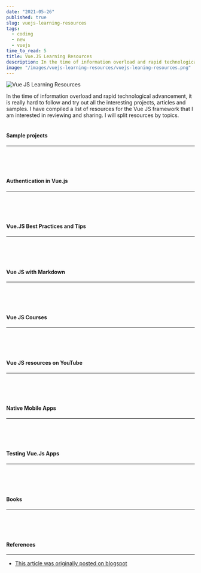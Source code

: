 ```yaml
---
date: "2021-05-26"
published: true
slug: vuejs-learning-resources
tags:
  - coding
  - new
  - vuejs
time_to_read: 5
title: Vue.JS Learning Resources
description: In the time of information overload and rapid technological advancement, it is really hard to follow and try out all the interesting projects, articles and samples.
image: "/images/vuejs-learning-resources/vuejs-leaning-resources.png"
---
```


<img src="/images/vuejs-learning-resources/vuejs-leaning-resources.png" alt="Vue JS Learning Resources"
	title="Vue JS Learning Resources" class="w-100" />

In the time of information overload and rapid technological advancement, it is really hard to follow and try out all the interesting projects, articles and samples. I have compiled a list of resources for the Vue JS framework that I am interested in reviewing and sharing. I will split resources by topics.
<br>
<br>

#### Sample projects

---

<PostResource
  image="/images/vuejs-learning-resources/p1.png"
  url="https://morioh.com/p/487e3f41ffa3/build-a-live-commenting-system-with-laravel-and-vue-js"
  title="Build a live commenting system with Laravel and Vue.js"
  description="This tutorial will help you build a realtime commenting system with Laravel, Vue.js and Pusher. We’ll create a basic landing page, a comments feed, and a submission form where users can submit comments that will be added to the page and viewable instantly. This tutorial is the Laravel version of this one, and when setting up Vuex and Vue.js you can refer to the same sections in that tutorial."
/>
<PostResource
  image="/images/vuejs-learning-resources/p2.png"
  url="https://morioh.com/p/332c4fee76d6/build-a-location-based-chatroom-with-firebase-and-vue-js"
  title="Build a Location-based Chatroom with Firebase and Vue.js"
  description="Recently, me and my friend built a location-based chatroom called — Near. People can talk with each other nearby in a web app. We would like to share what we did and how to make it. Please feel free to give us feedback by replying this article."
/>
<PostResource
  image="/images/vuejs-learning-resources/p3.jpg"
  url="https://school.geekwall.in/p/HyIdIkcgr/vue-pomodoro-time"
  title="Building a Pomodoro Timer with Vue.js"
  description="Building a Pomodoro Timer with Vue.js. How I learned a lot trying to make a timer for a challenge and then determined to make a full featured one."
/>
<PostResource
  image="/images/vuejs-learning-resources/p4.jpg"
  url="https://scotch.io/tutorials/build-a-secure-to-do-app-with-vuejs-aspnet-core-and-okta"
  title="Build a Secure To-Do App with Vue, ASP.NET Core, and Okta"
  description="I love lists. I keep everything I need to do (too many things, usually) in a big to-do list, and the list helps keep me sane throughout the day. It’s like having a second brain!"
/>
<PostResource
  image="/images/vuejs-learning-resources/p5.png"
  url="https://www.codewall.co.uk/how-to-create-a-real-time-to-do-list-app-with-vue-vuex-firebase-tutorial/?utm_source=CWTwitter&utm_medium=social"
  title="How To Create a Real Time To Do List App with Vue, Vuex & Firebase Tutorial"
  description="Hello! In this tutorial, we’ll be using Firebase and Vue to create a very simple project that will update your Firestore and your VueJS project in real time. We’re going to be creating a simple to do list before we get started – you need to have NodeJS & NPM installed."
/>
<PostResource
  image="/images/vuejs-learning-resources/p6.png"
  url="https://morioh.com/p/850b9e640bd5/how-to-drag-and-drop-file-uploads-with-vue-js-and-axios"
  title="How to Drag and Drop File Uploads with Vue.js and Axios"
  description="In this tutorial we are going to combine all of these tricks to make the ultimate file uploader with VueJS and Axios. We will allow users to select any amount of files, remove the ones they don’t, show a preview, and show a status bar for uploading the files."
/>
<br>
<br>
<br>

#### Authentication in Vue.js

---

<PostResource
  image="/images/vuejs-learning-resources/p7.png"
  url="https://morioh.com/p/4bb19aa8ea3e/how-to-structure-a-vue-project-authentication"
  title="How to structure a Vue project  Authentication"
  description="We will build a simple project that handles authentication and prepare basic scaffolding to use when building the rest of the app."
/>
<PostResource
  image="/images/vuejs-learning-resources/p8.png"
  url="https://fullstackmark.com/post/16/user-authentication-with-vuejs-aspnet-core-2-and-facebook-login"
  title="User Authentication with Vue.js, ASP.NET Core 2 and Facebook Login"
  description="How to setup JWT authentication with ASP.NET Core 2, Vue.Js, and Facebook OAuth."
/>
<PostResource
  image="/images/vuejs-learning-resources/p9.jpg"
  url="https://school.geekwall.in/p/ByFQL2EDE/google-oauth2-with-vuejs-and-vert-x"
  title="Google OAuth2 with VueJS and Vert.x"
  description="Create a simple VueJS frontend app running on a Vert.x backend, providing login with Google OAuth2 from scratch"
/>
<PostResource
  image="/images/vue_js_auth.png"
  url="https://vuejsdevelopers.com/2018/01/08/vue-js-roles-permissions-casl/?utm_source=twitter-vjd&utm_medium=post&utm_campaign=vrp"
  title="Managing User Permissions in a VueJS App"
  description="In authenticated frontend apps, we often want to change what's visible to the user depending on their assigned role. For example, a guest user might be able to see a post, but only a registered user or an admin sees a button to edit that post."
/>
<PostResource
  image="/images/vuejs-learning-resources/p9.png"
  url="https://morioh.com/p/4c0743fb1ca1"
  title="User Registration and Login with Vue.js and Vuex"
  description="In this tutorial we'll go through an example of how to build a simple user registration and login system using Vue.js and Vuex + Webpack 4.16"
/>
<br>
<br>
<br>

#### Vue.JS Best Practices and Tips

---

<PostResource
  image="/images/vuejs-learning-resources/p22.png"
  url="https://www.freecodecamp.org/news/common-mistakes-to-avoid-while-working-with-vue-js-10e0b130925b/"
  title="Common mistakes to avoid while working with Vue.js"
  description="In this article, I’d like to share a few common issues that you may have to deal with when working with Vue.js."
/>
<PostResource
  image="/images/vuejs-learning-resources/p23.png"
  url="https://www.dotnetcurry.com/vuejs/1454/using-vuex-manage-vuejs-state"
  title="Managing Vue state in Vue.js applications with Vuex"
  description="As you write applications with Vue and take advantage of its support for components, you will need to decide how to manage the state of your application..."
/>
<PostResource
  image="/images/vuejs-learning-resources/p26.png"
  url="https://morioh.com/p/e553f1df2aaf/accessing-the-virtual-dom-using-render-functions-in-vue-js"
  title="Accessing the virtual DOM using render functions in Vue JS"
  description="In this post, we will look at how to use render functions to unleash the power of JavaScript by using templates in Vue."
/>
<PostResource
  image="/images/vuejs-learning-resources/p25.png"
  url="https://medium.com/@deepaksisodiya/working-with-dynamic-components-in-vue-js-e956a66ee49a"
  title="Working with Dynamic Components in Vue.js"
  description="To understand what is a dynamic component, let's consider an example. Suppose we are developing a commenting platform where user can come and post a comment on the article. Posting of comment for the logged-in and logged-out user is different..."
/>
<PostResource
  image="/images/vuejs-learning-resources/p26.png"
  url="https://itnext.io/https-medium-com-manuustenko-how-to-avoid-solid-principles-violations-in-vue-js-application-1121a0df6197"
  title="How to avoid SOLID principles violations in Vue. JS application"
  description="In this article I’d like to discuss how can we avoid SOLID principles violation in our Vue.JS project."
/>
<PostResource
  image="/images/vuejs-learning-resources/p27.png"
  url="https://code-maze.com/vue-js-series/"
  title="Vue.js Series"
  description="Welcome to the Vue.js Series. In this blog series, we are going to go through a detailed example of how to use Vue.js to create a fully functional client application that consumes the .NET Core 2.0 Web API server."
/>
<PostResource
  image="/images/vuejs-learning-resources/p28.png"
  url="https://code-maze.com/vuejs-create-and-update/"
  title="Vue.js Series – Two-way Binding and V-model Directive"
  description="We are still missing the create and update components and in this article, we are going to implement these missing parts. With this post, we are going to finalize our application development process."
/>
<PostResource
  image="/images/vuejs-learning-resources/p29.png"
  url="https://javascript.plainenglish.io/i-created-the-exact-same-app-in-react-and-vue-here-are-the-differences-e9a1ae8077fd"
  title="I created the exact same app in React and Vue. Here are the differences."
  description="Having used Vue at work, I had a fairly solid understanding of it. I was, however, curious to know what the grass was like on the other side of the fence — the grass in this scenario being React."
/>
<PostResource
  image="/images/vuejs-learning-resources/p30.png"
  url="https://morioh.com/p/b5c685d83cd6/how-i-built-a-web-app-with-vue-vuetify-and-axios"
  title="How I built a web app with Vue, Vuetify and Axios"
  description="In this article, we will be building a Vue.js Application supported by Vuetify and Axios. The aim of this article is to implement a movie application which will be calling on an API"
/>
<PostResource
  image="/images/vuejs-learning-resources/p31.png"
  url="https://morioh.com/p/3cf653b04219/five-tools-to-speed-the-development-of-your-vue-js-applications"
  title="Five tools to speed the development of your Vue.js applications."
  description="Not long ago Vue.js passed React in GitHub stars. Although a somewhat shallow metric to measure, no doubt that this is only an indicator of the great success and popularity Vue.js is gathering in the community in 2018.As we use more great frameworks like Vue to build new applications."
/>
<PostResource
  image="/images/vuejs-learning-resources/p21.jpg"
  url="https://school.geekwall.in/p/HkAo15Lzr/optimize-the-performance-of-a-vue-app"
  title="Optimize the Performance of a Vue App"
  description="Single-page applications sometimes cop a little flack for their slow initial load. This is because traditionally, the server will send a large bundle of JavaScript to the client, which must be downloaded and parsed before anything is displayed on the screen. As you can imagine, as your app grows in size, this can become more and more problematic."
/>
<PostResource
  image="/images/vuejs-learning-resources/p32.png"
  url="https://school.geekwall.in/p/ByjPN_ugr/list-rendering-vue"
  title="An introduction to dynamic list rendering in Vue.js"
  description="An introduction to dynamic list rendering in Vue.js. List rendering is one of the most commonly used practices in front-end web development. Dynamic list rendering is often used to present a series of similarly grouped information in a concise and friendly format to the user"
/>
<PostResource
  image="/images/vuejs-learning-resources/p33.png"
  url="https://morioh.com/p/ffd37ea8a90a/using-renderless-components-in-vue-js"
  title="Using Renderless Components in Vue.js"
  description="Most Vue apps need asynchronous HTTP requests and there are many ways to realize them: in the mounted() lifecycle hook, in a method triggered by a button, within the store (when using vuex) or in the asyncData() and fetch() methods (with Nuxt)."
/>
<PostResource
  image="/images/vuejs-learning-resources/p34.png"
  url="https://vueschool.io/articles/vuejs-tutorials/lazy-loading-individual-vue-components-and-prefetching/"
  title="Lazy Loading Individual Vue Components and Prefetching"
  description="The purpose of lazy loading is to postpone downloading parts of your application that are not needed by the user on the initial page load which ends up in much better loading time."
/>
<PostResource
  image="/images/vuejs-learning-resources/p35.png"
  url="https://morioh.com/p/bc2998bd7f6b/how-to-implement-client-side-pagination-in-vue-js"
  title="How to implement client-side pagination in Vue.js"
  description="In this post, you'll see a simple example of how to implement client-side pagination in Vue.js"
/>
<PostResource
  image="/images/vuejs-learning-resources/p36.png"
  url="https://morioh.com/p/3021edac7ef1/dockerizing-a-vue-application"
  title="Dockerizing a Vue Application"
  description="This tutorial looks at how to Dockerize a Vue app, built with the Vue CLI, using Docker along with Docker Compose and Docker Machine for both development and production. We’ll specifically focus on"
/>
<PostResource
  image="/images/vuejs-learning-resources/p22.jpg"
  url="https://medium.com/notonlycss/the-difference-between-computed-and-methods-in-vue-js-9cb05c59ed98"
  title="The difference between COMPUTED and METHODS in Vue.js"
  description="Now it’s some months that I’m using Vue.js and something that made me confused for the first few weeks was the difference between computed and methods."
/>
<PostResource
  image="/images/vuejs-learning-resources/p23.jpg"
  url="https://digitaldefynd.com/best-vue-js-tutorial-course-certification-training/"
  title="10 Best Vue JS Tutorial & Course [2021 MAY] [UPDATED]"
  description="After extensive research, our team of web development experts has compiled this list of Best Vue JS Tutorial, Course, Training, Class and certification available online for 2021. It includes both paid and free resources to help you learn Vue JS and these tutorials and courses are suitable for beginners, intermediate learners as well as experts."
/>
<PostResource
  image="/images/vuejs-learning-resources/p37.png"
  url="https://dev.to/ratracegrad/how-to-add-internationalization-to-a-vue-app-8ng"
  title="How to Add Internationalization to a Vue App"
  description="¡Hola. Bonjour. Ciao. 你好. Here is how you add internationalization to Vue."
/>
<PostResource
  image="/images/vuejs-learning-resources/p24.jpg"
  url="https://school.geekwall.in/p/Hy3ZU3VPV/creating-custom-directives-in-vue-js"
  title="Creating Custom Directives in Vue.js"
  description="Creating Custom Directives in Vue.js. Directives are special attributes with the `v-` prefix. A directive’s job is to reactively apply side effects to the DOM when the value of its expression changes."
/>
<PostResource
  image="/images/vuejs-learning-resources/p38.png"
  url="https://morioh.com/p/dc6e62b85093/getting-started-with-vuetify-2-0"
  title="Getting Started with Vuetify 2.0"
  description="With the release of Vuetify 2.0, now is the perfect time to start learning how to use this popular component framework."
/>
<PostResource
  image="/images/vuejs-learning-resources/p39.png"
  url="https://vuetifyjs.com/en/"
  title="Material Design Framework"
  description="Vuetify is a progressive framework that attempts to push web development to the next level."
/>
<PostResource
  image="/images/vuejs-learning-resources/p40.png"
  url="https://morioh.com/p/b704f8438c84/building-frontend-using-vuetify"
  title="Building Frontend Using Vuetify"
  description="In this article, you will learn how you can quickly build an attractive and interactive frontend very quickly using Vuetify."
/>
<PostResource
  image="/images/vuejs-learning-resources/p41.webp"
  url="https://vuejsdevelopers.com/2018/08/27/vue-js-form-handling-vuelidate/"
  title="Simple Vue.js Form Validation with Vuelidate"
  description="Thanks to Vue's reactivity model, it's really easy to roll your own form validations. This can be done with a simple method call on the form submit, or a computed property evaluating input data on each change."
/>
<PostResource
  image="/images/vuejs-learning-resources/p42.jpg"
  url="https://school.geekwall.in/p/HJzcKA_TV/deploy-vuejs-to-netlify"
  title="Deploying a Vue.js app to Netlify"
  description="Setting up a Continuous Integration pipeline from _A to Z_ that: runs tests, builds the app and deploys it to Netlify. Let’s do it!"
/>
<PostResource
  image="/images/vuejs-learning-resources/p41.png"
  url="https://morioh.com/p/87561a142844"
  title="What is Template in Vue.js"
  description="...We have learnt in the earlier chapters, how to get an output in the form of text content on the screen. In this chapter, we will learn how to get an output in the form of HTML template on the screen..."
/>
<PostResource
  image="/images/vuejs-learning-resources/p42.png"
  url="https://morioh.com/p/6ac5fba3b666"
  title="How to use Web-Components in Vue"
  description="Learn how to seamlessly integrate and use Web Components in VueJS, including custom properties and events"
/>
<PostResource
  image="/images/vuejs-learning-resources/p43.png"
  url="https://itnext.io/a-few-handy-vue-js-tricks-832703cff426"
  title="A few handy Vue.js tricks"
  description="1, 2, 3, 4, 5, 6 Handy Tips"
/>
<PostResource
  image="/images/vuejs-learning-resources/p44.png"
  url="https://morioh.com/p/d772ab4a799f"
  title="How to Create an Interactive YouTube Video Selection in Vue.js"
  description="In this post I want to share my observations during my implementation of an **interactive** YouTube Video selection in Vue. Maybe this can save you some time, if you plan to do the same."
/>
</div>
<br>
<br>
<br>

#### Vue JS with Markdown

---

<PostResource
  image="/images/vuejs-learning-resources/p0.jpg"
  url="https://lobotuerto.com/blog/vuejs-components-inside-markdown"
  title="Vue.js components inside Markdown — lobo_tuerto's notes"
  description="This is a quick post to show the different ways we can use to make Vue.js components available inside Markdown content. And at the same time, see how we can import .md files inside Vue.js components."
/>
<br>
<br>
<br>

#### Vue JS Courses

---

<PostResource
  image="/images/vuejs-learning-resources/p10.png"
  url="https://school.geekwall.in/p/ryGQ93abH/learn-vue-js-from-scratch-full-course-for-beginners"
  title="Learn Vue.js from Scratch - Full Course for Beginners"
  description="Learn and master one of the most popular frontend frameworks by building awesome projects"
/>
<PostResource
  image="/images/vuejs-learning-resources/p11.png"
  url="https://academind.com/tutorials/vuejs-learning-the-basics/"
  title="Vue JS - Learning the Basics"
  description="Vue.js is extremely popular. Learn the 7 core concepts, experience it on your own and start your Vue.js journey right now!"
/>
<br>
<br>
<br>

#### Vue JS resources on YouTube 

---

<PostResource
  image="/images/vuejs-learning-resources/p10.png"
  url="https://www.youtube.com/watch?v=IBDVWntKQZ4&ab_channel=LizChow"
  title="VueJS Build A Todo App - Code On-The-Fly"
  description="Want to create TODO App with Vue JS? Here is how!"
/>
<PostResource
  image="/images/vuejs-learning-resources/p12.png"
  url="https://www.youtube.com/watch?v=5lVQgZzLMHc&ab_channel=TraversyMedia"
  title="Vuex Crash Course - State Management"
  description="In this video we will build an application using Vue.js with the Vuex state management library."
/>
<PostResource
  image="/images/vuejs-learning-resources/p10.png"
  url="https://www.youtube.com/watch?v=4deVCNJq3qc&list=WL&index=44&t=17s&ab_channel=freeCodeCamp.org"
  title="Learn Vue.js - Full Course for Beginners - 2019"
  description="Learn to use Vue.js in this full tutorial course for beginners. Vue.js is an open-source JavaScript framework for building user interfaces and single-page applications."
/>
<PostResource
  image="/images/vuejs-learning-resources/p14.png"
  url="https://www.youtube.com/watch?v=6H1wftPS0oo&list=WL&index=75&ab_channel=TraversyMedia"
  title="Build a PWA With Vue & Ionic 4"
  description="In this project we will built a progressive web app with Vue.js and Ionic 4. We will use the @ionic/vue package and the @vue/pwa plugin to do this."
/>
<PostResource
  image="/images/vuejs-learning-resources/p15.png"
  url="https://www.youtube.com/watch?v=dy_ZB1TyFx4&list=WL&index=79&t=7s&ab_channel=ComponentsConf"
  title="Natalia Tepluhina - Vue 3 - Looking into the Vueture: Composition Functions - ComponentsConf 2019"
  description="ComponentsConf 2019 - Australian JavaScript conference with exclusive focus on frontend frameworks & libs. Vue 3 brings us a new feature: composition functions, a way of declaring component logic using function calls.  In this talk I will show how composition functions work and in which cases they are better than 'usual' object syntax."
/>
<br>
<br>
<br>

#### Native Mobile Apps

---

<PostResource
  image="/images/vuejs-learning-resources/p16.png"
  url="https://vue-native.io/"
  title="Vue Native"
  description="Vue Native is a framework to build cross platform native mobile apps using JavaScript."
/>
<PostResource
  image="/images/vuejs-learning-resources/p17.png"
  url="https://nativescript.org/"
  title="NativeScript and Vue.js"
  description="Vue.js is a lightweight framework for building engaging user interfaces. NativeScript powers cross-platform (truly native) mobile apps, using the web skills you already know. Combined they are a fantastic pair for developing immersive mobile experiences."
/>
<br>
<br>
<br>

#### Testing Vue.Js Apps

---

<PostResource
  image="/images/vuejs-learning-resources/p0.jpg"
  url="https://vue-test-utils.vuejs.org/"
  title="Vue Test Utils"
  description="Vue Test Utils is the official unit testing utility library for Vue.js."
/>
<PostResource
  image="/images/vuejs-learning-resources/p18.png"
  url="https://morioh.com/p/0bacfcdc8dd2/testing-vue-with-jest"
  title="Testing Vue with Jest"
  description="In this article to show how to setup Jest in an Vue.js application. This will guide you through everything in a blank Vue.js template to test components and more"
/>
<PostResource
  image="/images/vuejs-learning-resources/p19.jpg"
  url="https://school.geekwall.in/p/HyC66CkVB/how-to-test-your-vue-project-with-jest-and-nightwatch"
  title="How to Test Your Vue Project with Jest and Nightwatch"
  description="Testing is a vital part of the development cycle and a part of life for programmers and developers. ..."
/>
<PostResource
  image="/images/vuejs-learning-resources/p20.jpg"
  url="https://www.vuemastery.com/blog/unit-testing-vue-1/"
  title="Unit Testing in Vue: What to Test?"
  description="Every developer knows that they should be writing tests, but in reality, many of us don’t do it at all or we aren’t doing enough of it. The problem isn’t the lack of tools, it’s that we don’t have a clear understanding of what these tools are meant to do."
/>
<br>
<br>
<br>

#### Books

---

<PostResource
  image="/images/vuejs-learning-resources/p21.png"
  url="https://www.programmer-books.com/pro-vue-js-2-pdf/"
  title="Pro Vue.js 2"
  description="Explore Vue.js to take advantage of the capabilities of modern browsers and devices using the fastest-growing framework for building dynamic JavaScript applications. You will work with the power of the Model-View-Controller (MVC) pattern on the client, creating a strong foundation for complex and rich web apps."
/>
<br>
<br>
<br>

#### References

---

- [This article was originally posted on blogspot](https://software-development-toolbox.blogspot.com/2019/09/vuejs-learning-resources_25.html)